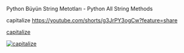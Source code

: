 Python Büyün String Metotları - Python All String Methods

capitalize https://youtube.com/shorts/g3JrPY3ogCw?feature=share 

[capitalize](https://youtube.com/shorts/g3JrPY3ogCw)

[![capitalize](https://img.youtube.com/vi/g3JrPY3ogCw/0.jpg)](https://youtube.com/shorts/g3JrPY3ogCw "capitalize")
